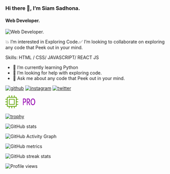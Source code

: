 ### Hi there 👋, I’m Siam Sadhona.
#### Web Developer.
![Web Developer.](https://www.netguru.co/hubfs/Blog_posts_-_images/gititback%20blogpost%20cover.png)

💥  I’m interested in Exploring Code.✅ I’m looking to collaborate on exploring any code that Peek out in your mind.

Skills:  HTML / CSS/ JAVASCRIPT/ REACT JS

- 🌱 I’m currently learning Python
- 🤔 I’m looking for help with exploring code. 
- 💬 Ask me about any code that Peek out in your mind. 


[<img src='https://cdn.jsdelivr.net/npm/simple-icons@3.0.1/icons/github.svg' alt='github' height='40'>](https://github.com/siam-sadhona)  [<img src='https://cdn.jsdelivr.net/npm/simple-icons@3.0.1/icons/instagram.svg' alt='instagram' height='40'>](https://www.instagram.com/siam_sadhona/)  [<img src='https://cdn.jsdelivr.net/npm/simple-icons@3.0.1/icons/twitter.svg' alt='twitter' height='40'>](https://twitter.com/sadhona_siam)  

<a href='https://docs.github.com/en/developers'><img src='https://raw.githubusercontent.com/acervenky/animated-github-badges/master/assets/devbadge.gif' width='40' height='40'></a> <a href='https://github.com/pricing'><img src='https://raw.githubusercontent.com/acervenky/animated-github-badges/master/assets/pro.gif' width='40' height='40'></a> 

[![trophy](https://github-profile-trophy.vercel.app/?username=siam-sadhona)](https://github.com/ryo-ma/github-profile-trophy)

![GitHub stats](https://github-readme-stats.vercel.app/api?username=siam-sadhona&show_icons=true)  

![GitHub Activity Graph](https://activity-graph.herokuapp.com/graph?username=siam-sadhona)  

![GitHub metrics](https://metrics.lecoq.io/siam-sadhona)  

![GitHub streak stats](https://github-readme-streak-stats.herokuapp.com/?user=siam-sadhona)  

![Profile views](https://gpvc.arturio.dev/siam-sadhona)  

